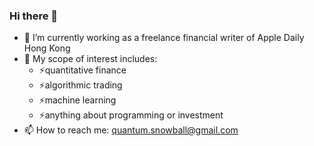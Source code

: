 ### Hi there 👋
- 🔭 I’m currently working as a freelance financial writer of Apple Daily Hong Kong
- 🌱 My scope of interest includes:
  - ⚡quantitative finance
  - ⚡algorithmic trading
  - ⚡machine learning
  - ⚡anything about programming or investment
- 📫 How to reach me: <quantum.snowball@gmail.com>
<!--
**quantumsnowball/QuantumSnowball** is a ✨ _special_ ✨ repository because its `README.md` (this file) appears on your GitHub profile.

Here are some ideas to get you started:

- 🔭 I’m currently working on ...
- 🌱 I’m currently learning ...
- 👯 I’m looking to collaborate on ...
- 🤔 I’m looking for help with ...
- 💬 Ask me about ...
- 📫 How to reach me: ...
- 😄 Pronouns: ...
- ⚡ Fun fact: ...
-->
